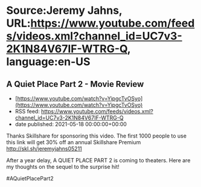 # Source:Jeremy Jahns, URL:https://www.youtube.com/feeds/videos.xml?channel_id=UC7v3-2K1N84V67IF-WTRG-Q, language:en-US

## A Quiet Place Part 2 - Movie Review
 - [https://www.youtube.com/watch?v=YipgcTvOSyo](https://www.youtube.com/watch?v=YipgcTvOSyo)
 - RSS feed: https://www.youtube.com/feeds/videos.xml?channel_id=UC7v3-2K1N84V67IF-WTRG-Q
 - date published: 2021-05-18 00:00:00+00:00

Thanks Skillshare for sponsoring this video. The first 1000 people to use this link will get 30% off an annual Skillshare Premium http://skl.sh/jeremyjahns05211

After a year delay, A QUIET PLACE PART 2 is coming to theaters. Here are my thoughts on the sequel to the surprise hit!

#AQuietPlacePart2

